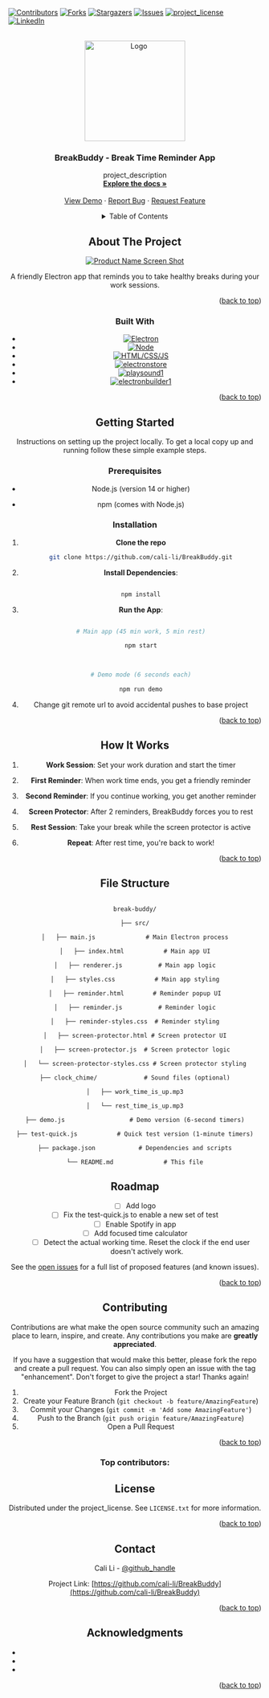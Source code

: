 [![Contributors][contributors-shield]][contributors-url]
[![Forks][forks-shield]][forks-url]
[![Stargazers][stars-shield]][stars-url]
[![Issues][issues-shield]][issues-url]
[![project_license][license-shield]][license-url]
[![LinkedIn][linkedin-shield]][linkedin-url]

 <br />
<div align="center">
  <a href="https://github.com/cali-li/BreakBuddy">
    <img src="assets/icon.png" alt="Logo" width="200" height="200">
  </a>

<h3 align="center">BreakBuddy - Break Time Reminder App</h3>

  <p align="center">
    project_description
    <br />
    <a href="https://github.com/cali-li/BreakBuddy/doc_readme.md"><strong>Explore the docs »</strong></a>
    <br />
    <br />
    <a href="https://github.com/cali-li/BreakBuddy/doc_readme.md">View Demo</a>
    &middot;
    <a href="https://github.com/cali-li/BreakBuddy/issues/new?labels=bug&template=bug-report---.md">Report Bug</a>
    &middot;
    <a href="https://github.com/cali-li/BreakBuddy/issues/new?labels=enhancement&template=feature-request---.md">Request Feature</a>
  </p>

<!-- TABLE OF CONTENTS -->
<details>
  <summary>Table of Contents</summary>
  <ol>
    <li>
      <a href="#about-the-project">About The Project</a>
      <ul>
        <li><a href="#built-with">Built With</a></li>
      </ul>
    </li>
    <li>
      <a href="#getting-started">Getting Started</a>
      <ul>
        <li><a href="#prerequisites">Prerequisites</a></li>
        <li><a href="#installation">Installation</a></li>
      </ul>
    </li>
    <li><a href="#how-it-works">How It Works</a></li>
    <li><a href="#file-structure">File Structure</a></li>
    <li><a href="#roadmap">Roadmap</a></li>
    <li><a href="#contributing">Contributing</a></li>
    <li><a href="#license">License</a></li>
    <li><a href="#contact">Contact</a></li>
    <li><a href="#acknowledgments">Acknowledgments</a></li>
  </ol>
</details>


## About The Project
[![Product Name Screen Shot][product-screenshot]](https://github.com/cali-li/BreakBuddy/doc/screenshot.png)

A friendly Electron app that reminds you to take healthy breaks during your work sessions.

<p align="right">(<a href="#readme-top">back to top</a>)</p>


### Built With

* [![Electron][Electron.js]][Electron.url]
* [![Node][Node.js]][Node.url]
* [![HTML/CSS/JS][HTML/CSS/JavaScript]][html.url]
* [![electronstore][electronstore]][electronstore.url]
* [![playsound1][playsound]][playsound.url]
* [![electronbuilder1][electronbuilder]][electronbuild.url]

<p align="right">(<a href="#readme-top">back to top</a>)</p>


## Getting Started

Instructions on setting up the project locally.
To get a local copy up and running follow these simple example steps.

### Prerequisites

- Node.js (version 14 or higher)

- npm (comes with Node.js)

### Installation

1. **Clone the repo**
   ```sh
   git clone https://github.com/cali-li/BreakBuddy.git
   ```

2. **Install Dependencies**:

   ```bash

   npm install

   ```

 
3. **Run the App**:

   ```bash

   # Main app (45 min work, 5 min rest)

   npm start

  

   # Demo mode (6 seconds each)

   npm run demo


   ```

 
4. Change git remote url to avoid accidental pushes to base project

<p align="right">(<a href="#readme-top">back to top</a>)</p>


<!-- USAGE EXAMPLES -->
## How It Works

1. **Work Session**: Set your work duration and start the timer

2. **First Reminder**: When work time ends, you get a friendly reminder

3. **Second Reminder**: If you continue working, you get another reminder

4. **Screen Protector**: After 2 reminders, BreakBuddy forces you to rest

5. **Rest Session**: Take your break while the screen protector is active

6. **Repeat**: After rest time, you're back to work!


<p align="right">(<a href="#readme-top">back to top</a>)</p>


## File Structure


```

break-buddy/

├── src/

│   ├── main.js              # Main Electron process

│   ├── index.html           # Main app UI

│   ├── renderer.js          # Main app logic

│   ├── styles.css           # Main app styling

│   ├── reminder.html        # Reminder popup UI

│   ├── reminder.js          # Reminder logic

│   ├── reminder-styles.css  # Reminder styling

│   ├── screen-protector.html # Screen protector UI

│   ├── screen-protector.js  # Screen protector logic

│   └── screen-protector-styles.css # Screen protector styling

├── clock_chime/             # Sound files (optional)

│   ├── work_time_is_up.mp3

│   └── rest_time_is_up.mp3

├── demo.js                  # Demo version (6-second timers)

├── test-quick.js           # Quick test version (1-minute timers)

├── package.json            # Dependencies and scripts

└── README.md              # This file

```



<!-- ROADMAP -->
## Roadmap
- [ ] Add logo
- [ ] Fix the test-quick.js to enable a new set of test
- [ ] Enable Spotify in app
- [ ] Add focused time calculator
    - [ ] Detect the actual working time. Reset the clock if the end user doesn't actively work.

See the [open issues](https://github.com/cali-li/BreakBuddy/issues) for a full list of proposed features (and known issues).

<p align="right">(<a href="#readme-top">back to top</a>)</p>




<!-- CONTRIBUTING -->
## Contributing

Contributions are what make the open source community such an amazing place to learn, inspire, and create. Any contributions you make are **greatly appreciated**.

If you have a suggestion that would make this better, please fork the repo and create a pull request. You can also simply open an issue with the tag "enhancement".
Don't forget to give the project a star! Thanks again!

1. Fork the Project
2. Create your Feature Branch (`git checkout -b feature/AmazingFeature`)
3. Commit your Changes (`git commit -m 'Add some AmazingFeature'`)
4. Push to the Branch (`git push origin feature/AmazingFeature`)
5. Open a Pull Request

<p align="right">(<a href="#readme-top">back to top</a>)</p>

### Top contributors:

<!-- <a href="https://github.com/github_username/repo_name/graphs/contributors">
  <img src="https://contrib.rocks/image?repo=github_username/repo_name" alt="contrib.rocks image" />
</a> -->


<!-- LICENSE -->
## License

Distributed under the project_license. See `LICENSE.txt` for more information.

<p align="right">(<a href="#readme-top">back to top</a>)</p>



<!-- CONTACT -->
## Contact

Cali Li - [@github_handle](https://github.com/cali-li) 

Project Link: [https://github.com/cali-li/BreakBuddy](https://github.com/cali-li/BreakBuddy)

<p align="right">(<a href="#readme-top">back to top</a>)</p>



<!-- ACKNOWLEDGMENTS -->
## Acknowledgments

* []()
* []()
* []()

<p align="right">(<a href="#readme-top">back to top</a>)</p>


<!-- MARKDOWN LINKS & IMAGES -->
<!-- https://www.markdownguide.org/basic-syntax/#reference-style-links -->
[contributors-shield]: https://img.shields.io/github/contributors/cali-li/BreakBuddy.svg?style=for-the-badge
[contributors-url]: https://github.com/cali-li/BreakBuddy/graphs/contributors
[forks-shield]: https://img.shields.io/github/forks/cali-li/BreakBuddy.svg?style=for-the-badge
[forks-url]: https://github.com/cali-li/BreakBuddy/network/members
[stars-shield]: https://img.shields.io/github/stars/cali-li/BreakBuddy.svg?style=for-the-badge
[stars-url]: https://github.com/cali-li/BreakBuddy/stargazers
[issues-shield]: https://img.shields.io/github/issues/cali-li/BreakBuddy.svg?style=for-the-badge
[issues-url]: https://github.com/cali-li/BreakBuddy/issues
[license-shield]: https://img.shields.io/github/license/cali-li/BreakBuddy.svg?style=for-the-badge
[license-url]: https://github.com/cali-li/BreakBuddy/blob/master/LICENSE.txt
[linkedin-shield]: https://img.shields.io/badge/-LinkedIn-black.svg?style=for-the-badge&logo=linkedin&colorB=555
[linkedin-url]: https://linkedin.com/in/cali-li
[product-screenshot]: doc/screenshot.png
[Electron.js]: https://img.shields.io/badge/Electron.js-000000?style=for-the-badge&logo=electron&logoColor=#47848F
[Electron.url]: https://www.electronjs.org/
[Node.js]: https://img.shields.io/badge/Node.js-000000?style=for-the-badge&logo=nodedotjs&logoColor=#5FA04E
[Node.url]: https://nodejs.org/
[HTML/CSS/JavaScript]: https://img.shields.io/badge/HTML/CSS/JavaScript-000000?style=for-the-badge&logo=html5&logoColor=#E34F26
[html.url]: https://developer.mozilla.org/
[electronstore]: https://img.shields.io/badge/electronstore-000000?style=for-the-badge&logo=github&logoColor=#181717
[electronstore.url]: https://github.com/sindresorhus/electron-store
[playsound]: https://img.shields.io/badge/playsound-000000?style=for-the-badge&logo=github&logoColor=#181717
[playsound.url]: https://github.com/shime/play-sound
[electronbuilder]: https://img.shields.io/badge/electronbuilder-000000?style=for-the-badge&logo=electronbuilder&logoColor=##000000
[electronbuild.url]: https://www.electron.build/

[React.js]: https://img.shields.io/badge/React-20232A?style=for-the-badge&logo=react&logoColor=61DAFB
[React-url]: https://reactjs.org/
[Vue.js]: https://img.shields.io/badge/Vue.js-35495E?style=for-the-badge&logo=vuedotjs&logoColor=4FC08D
[Vue-url]: https://vuejs.org/
[Angular.io]: https://img.shields.io/badge/Angular-DD0031?style=for-the-badge&logo=angular&logoColor=white
[Angular-url]: https://angular.io/
[Svelte.dev]: https://img.shields.io/badge/Svelte-4A4A55?style=for-the-badge&logo=svelte&logoColor=FF3E00
[Svelte-url]: https://svelte.dev/
[Laravel.com]: https://img.shields.io/badge/Laravel-FF2D20?style=for-the-badge&logo=laravel&logoColor=white
[Laravel-url]: https://laravel.com
[Bootstrap.com]: https://img.shields.io/badge/Bootstrap-563D7C?style=for-the-badge&logo=bootstrap&logoColor=white
[Bootstrap-url]: https://getbootstrap.com
[JQuery.com]: https://img.shields.io/badge/jQuery-0769AD?style=for-the-badge&logo=jquery&logoColor=white
[JQuery-url]: https://jquery.com 

